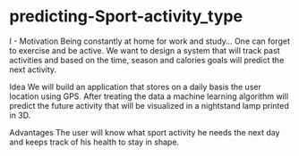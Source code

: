 # predicting-Sport-activity_type

I - Motivation
Being constantly at home for work and study… One can forget to exercise and be active. We want to design a system that will track past activities and based on the time, season and calories goals will predict the next activity.

Idea
We will build an application that stores on a daily basis the user location using GPS. After treating the data a machine learning algorithm will predict the future activity that will be visualized in a nightstand lamp printed in 3D.

Advantages
The user will know what sport activity he needs the next day and keeps track of his health to stay in shape.
